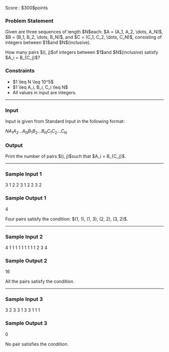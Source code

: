 
<div>

<span>

<span>

<p>
Score : $300$points
</p>

<div>

<section>

### **Problem Statement**

<p>
Given are three sequences of length $N$each: $A = (A_1, A_2, \dots, A_N)$, $B = (B_1, B_2, \dots, B_N)$, and $C = (C_1, C_2, \dots, C_N)$, consisting of integers between $1$and $N$(inclusive).
</p>

<p>
How many pairs $(i, j)$of integers between $1$and $N$(inclusive) satisfy $A_i = B_{C_j}$?
</p>

</section>

</div>

<div>

<section>

### **Constraints**

<ul>

<li>
$1 \leq N \leq 10^5$
</li>

<li>
$1 \leq A_i, B_i, C_i \leq N$
</li>

<li>
All values in input are integers.
</li>

</ul>

</section>

</div>

---

<div>

<div>

<section>

### **Input**

<p>
Input is given from Standard Input in the following format:
</p>

<div>

$N$$A_1$$A_2$$\ldots$$A_N$$B_1$$B_2$$\ldots$$B_N$$C_1$$C_2$$\ldots$$C_N$
</div>

</section>

</div>

<div>

<section>

### **Output**

<p>
Print the number of pairs $(i, j)$such that $A_i = B_{C_j}$.
</p>

</section>

</div>

</div>

---

<div>

<section>

### **Sample Input 1**

<div>

3
1 2 2
3 1 2
2 3 2

</div>

</section>

</div>

<div>

<section>

### **Sample Output 1**

<div>

4

</div>

<p>
Four pairs satisfy the condition: $(1, 1), (1, 3), (2, 2), (3, 2)$.
</p>

</section>

</div>

---

<div>

<section>

### **Sample Input 2**

<div>

4
1 1 1 1
1 1 1 1
1 2 3 4

</div>

</section>

</div>

<div>

<section>

### **Sample Output 2**

<div>

16

</div>

<p>
All the pairs satisfy the condition.
</p>

</section>

</div>

---

<div>

<section>

### **Sample Input 3**

<div>

3
2 3 3
1 3 3
1 1 1

</div>

</section>

</div>

<div>

<section>

### **Sample Output 3**

<div>

0

</div>

<p>
No pair satisfies the condition.
</p>

</section>

</div>

</span>

</span>

</div>
